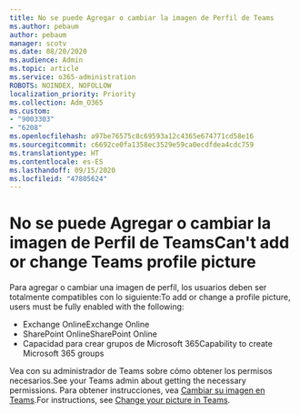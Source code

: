 ```yaml
---
title: No se puede Agregar o cambiar la imagen de Perfil de Teams
ms.author: pebaum
author: pebaum
manager: scotv
ms.date: 08/20/2020
ms.audience: Admin
ms.topic: article
ms.service: o365-administration
ROBOTS: NOINDEX, NOFOLLOW
localization_priority: Priority
ms.collection: Adm_O365
ms.custom:
- "9003303"
- "6208"
ms.openlocfilehash: a97be76575c8c69593a12c4365e674771cd58e16
ms.sourcegitcommit: c6692ce0fa1358ec3529e59ca0ecdfdea4cdc759
ms.translationtype: HT
ms.contentlocale: es-ES
ms.lasthandoff: 09/15/2020
ms.locfileid: "47805624"
---
```

# <a name="cant-add-or-change-teams-profile-picture"></a><span data-ttu-id="5b043-102">No se puede Agregar o cambiar la imagen de Perfil de Teams</span><span class="sxs-lookup"><span data-stu-id="5b043-102">Can't add or change Teams profile picture</span></span>

<span data-ttu-id="5b043-103">Para agregar o cambiar una imagen de perfil, los usuarios deben ser totalmente compatibles con lo siguiente:</span><span class="sxs-lookup"><span data-stu-id="5b043-103">To add or change a profile picture, users must be fully enabled with the following:</span></span>

- <span data-ttu-id="5b043-104">Exchange Online</span><span class="sxs-lookup"><span data-stu-id="5b043-104">Exchange Online</span></span>
- <span data-ttu-id="5b043-105">SharePoint Online</span><span class="sxs-lookup"><span data-stu-id="5b043-105">SharePoint Online</span></span>
- <span data-ttu-id="5b043-106">Capacidad para crear grupos de Microsoft 365</span><span class="sxs-lookup"><span data-stu-id="5b043-106">Capability to create Microsoft 365 groups</span></span>

<span data-ttu-id="5b043-107">Vea con su administrador de Teams sobre cómo obtener los permisos necesarios.</span><span class="sxs-lookup"><span data-stu-id="5b043-107">See your Teams admin about getting the necessary permissions.</span></span> <span data-ttu-id="5b043-108">Para obtener instrucciones, vea [Cambiar su imagen en Teams](https://support.microsoft.com/office/change-your-picture-in-teams-7a711943-9248-420e-b814-c071aa8d9b9c).</span><span class="sxs-lookup"><span data-stu-id="5b043-108">For instructions, see [Change your picture in Teams](https://support.microsoft.com/office/change-your-picture-in-teams-7a711943-9248-420e-b814-c071aa8d9b9c).</span></span>